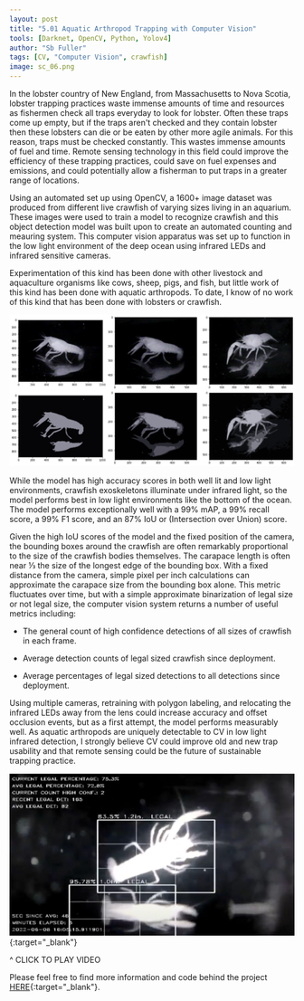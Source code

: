 ```yaml
---
layout: post
title: "5.01 Aquatic Arthropod Trapping with Computer Vision"
tools: [Darknet, OpenCV, Python, Yolov4]
author: "Sb Fuller"
tags: [CV, "Computer Vision", crawfish]
image: sc_06.png
---
```


In the lobster country of New England, from Massachusetts to Nova Scotia, lobster trapping practices waste immense amounts of time and resources as fishermen check all traps everyday to look for lobster. Often these traps come up empty, but if the traps aren't checked and they contain lobster then these lobsters can die or be eaten by other more agile animals. For this reason, traps must be checked constantly. This wastes immense amounts of fuel and time. Remote sensing technology in this field could improve the efficiency of these trapping practices, could save on fuel expenses and emissions, and could potentially allow a fisherman to put traps in a greater range of locations.

Using an automated set up using OpenCV, a 1600+ image dataset was produced from different live crawfish of varying sizes living in an aquarium. These images were used to train a model to recognize crawfish and this object detection model was built upon to create an automated counting and meauring system. This computer vision apparatus was set up to function in the low light environment of the deep ocean using infrared LEDs and infrared sensitive cameras.

Experimentation of this kind has been done with other livestock and aquaculture organisms like cows, sheep, pigs, and fish, but little work of this kind has been done with aquatic arthropods. To date, I know of no work of this kind that has been done with lobsters or crawfish.

![ ](./assets/img/test_1.png)

While the model has high accuracy scores in both well lit and low light environments, crawfish exoskeletons illuminate under infrared light, so the model performs best in low light environments like the bottom of the ocean. The model performs exceptionally well with a 99% mAP, a 99% recall score, a 99% F1 score, and an 87% IoU or (Intersection over Union) score.

Given the high IoU scores of the model and the fixed position of the camera, the bounding boxes around the crawfish are often remarkably proportional to the size of the crawfish bodies themselves. The carapace length is often near ⅓ the size of the longest edge of the bounding box. With a fixed distance from the camera, simple pixel per inch calculations can approximate the carapace size from the bounding box alone. This metric fluctuates over time, but with a simple approximate binarization of legal size or not legal size, the computer vision system returns a number of useful metrics including:

- The general count of high confidence detections of all sizes of crawfish in each frame.

- Average detection counts of legal sized crawfish since deployment.

- Average percentages of legal sized detections to all detections since deployment.

Using multiple cameras, retraining with polygon labeling, and relocating the infrared LEDs away from the lens could increase accuracy and offset occlusion events, but as a first attempt, the model performs measurably well. As aquatic arthropods are uniquely detectable to CV in low light infrared detection, I strongly believe CV could improve old and new trap usability and that remote sensing could be the future of sustainable trapping practice.

[![Watch the video](assets/img/tn_01.png)](https://drive.google.com/file/d/1eRCf5trxIHsX3qL1zSNXDUh_YXtbptHS/preview){:target="_blank"}

^ CLICK TO PLAY VIDEO

Please feel free to find more information and code behind the project [HERE](https://github.com/sbfullerstudio/Aquatic_Arthropod_Trapping_with_CV){:target="_blank"}.